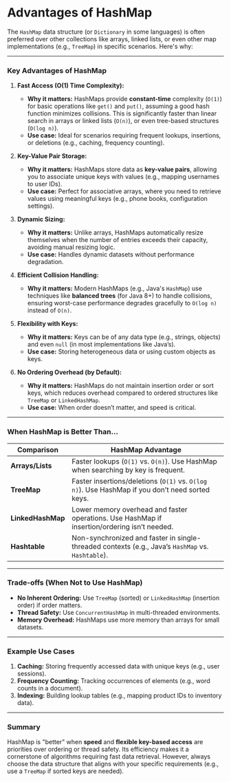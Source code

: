 # Advantages of HashMap
The `HashMap` data structure (or `Dictionary` in some languages) is often preferred over other collections like arrays, linked lists, or even other map implementations (e.g., `TreeMap`) in specific scenarios. Here's why:

---

### **Key Advantages of HashMap**
1. **Fast Access (O(1) Time Complexity):**
   - **Why it matters:** HashMaps provide **constant-time** complexity (`O(1)`) for basic operations like `get()` and `put()`, assuming a good hash function minimizes collisions. This is significantly faster than linear search in arrays or linked lists (`O(n)`), or even tree-based structures (`O(log n)`).
   - **Use case:** Ideal for scenarios requiring frequent lookups, insertions, or deletions (e.g., caching, frequency counting).

2. **Key-Value Pair Storage:**
   - **Why it matters:** HashMaps store data as **key-value pairs**, allowing you to associate unique keys with values (e.g., mapping usernames to user IDs).
   - **Use case:** Perfect for associative arrays, where you need to retrieve values using meaningful keys (e.g., phone books, configuration settings).

3. **Dynamic Sizing:**
   - **Why it matters:** Unlike arrays, HashMaps automatically resize themselves when the number of entries exceeds their capacity, avoiding manual resizing logic.
   - **Use case:** Handles dynamic datasets without performance degradation.

4. **Efficient Collision Handling:**
   - **Why it matters:** Modern HashMaps (e.g., Java's `HashMap`) use techniques like **balanced trees** (for Java 8+) to handle collisions, ensuring worst-case performance degrades gracefully to `O(log n)` instead of `O(n)`.

5. **Flexibility with Keys:**
   - **Why it matters:** Keys can be of any data type (e.g., strings, objects) and even `null` (in most implementations like Java’s).
   - **Use case:** Storing heterogeneous data or using custom objects as keys.

6. **No Ordering Overhead (by Default):**
   - **Why it matters:** HashMaps do not maintain insertion order or sort keys, which reduces overhead compared to ordered structures like `TreeMap` or `LinkedHashMap`.
   - **Use case:** When order doesn’t matter, and speed is critical.

---

### **When HashMap is Better Than...**
| **Comparison**       | **HashMap Advantage**                                                                 |
|-----------------------|-----------------------------------------------------------------------------------------|
| **Arrays/Lists**      | Faster lookups (`O(1)` vs. `O(n)`). Use HashMap when searching by key is frequent.       |
| **TreeMap**           | Faster insertions/deletions (`O(1)` vs. `O(log n)`). Use HashMap if you don’t need sorted keys. |
| **LinkedHashMap**     | Lower memory overhead and faster operations. Use HashMap if insertion/ordering isn’t needed. |
| **Hashtable**         | Non-synchronized and faster in single-threaded contexts (e.g., Java’s `HashMap` vs. `Hashtable`). |

---

### **Trade-offs (When Not to Use HashMap)**
- **No Inherent Ordering:** Use `TreeMap` (sorted) or `LinkedHashMap` (insertion order) if order matters.
- **Thread Safety:** Use `ConcurrentHashMap` in multi-threaded environments.
- **Memory Overhead:** HashMaps use more memory than arrays for small datasets.

---

### **Example Use Cases**
1. **Caching:** Storing frequently accessed data with unique keys (e.g., user sessions).
2. **Frequency Counting:** Tracking occurrences of elements (e.g., word counts in a document).
3. **Indexing:** Building lookup tables (e.g., mapping product IDs to inventory data).

---

### **Summary**
HashMap is "better" when **speed** and **flexible key-based access** are priorities over ordering or thread safety. Its efficiency makes it a cornerstone of algorithms requiring fast data retrieval. However, always choose the data structure that aligns with your specific requirements (e.g., use a `TreeMap` if sorted keys are needed).

